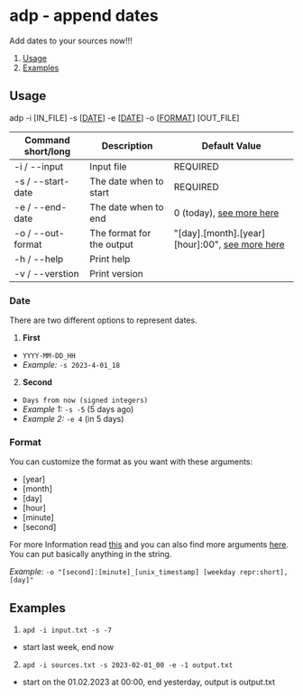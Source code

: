 # adp - append dates
Add dates to your sources now!!!

1. [Usage](#usage)
2. [Examples](#examples)

## Usage
adp -i [IN_FILE] -s [[DATE](#date)] -e [[DATE](#date)] -o [[FORMAT](#format)] [OUT_FILE]

Command short/long | Description | Default Value
---|---|---
-i / --input | Input file | REQUIRED
-s / --start-date | The date when to start | REQUIRED
-e / --end-date | The date when to end | 0 (today), [see more here](#date)
-o / --out-format | The format for the output | "[day].[month].[year] [hour]:00", [see more here](#format)
-h / --help | Print help
-v / --verstion | Print version

### Date
There are two different options to represent dates.

1. **First**
- `YYYY-MM-DD_HH`
- _Example:_ `-s 2023-4-01_18`

2. **Second**
- `Days from now (signed integers)`
- _Example 1:_ `-s -5` (5 days ago)
- _Example 2:_ `-e 4` (in 5 days)


### Format
You can customize the format as you want with these arguments:

- [year]
- [month]
- [day]
- [hour]
- [minute]
- [second]

For more Information read [this](https://time-rs.github.io/book/api/format-description.html) and you can also find more arguments [here](https://docs.rs/time/0.3.20/time/format_description/modifier/index.html#structs). You can put basically anything in the string. <br>

_Example:_ `-o "[second]:[minute]_[unix_timestamp] [weekday repr:short],[day]"`



## Examples
1. `apd -i input.txt -s -7`
  - start last week, end now
2. `apd -i sources.txt -s 2023-02-01_00 -e -1 output.txt`
  - start on the 01.02.2023 at 00:00, end yesterday, output is output.txt
